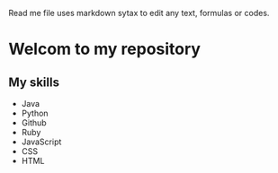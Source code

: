 Read me file uses markdown sytax to edit any text, formulas or codes.

# Welcom to my repository

## My skills
- Java
- Python
- Github
- Ruby
- JavaScript
- CSS
- HTML


